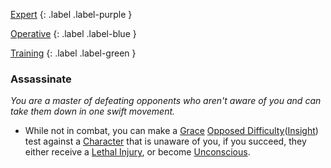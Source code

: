 
[Expert](Game/Expert-List)
{: .label .label-purple }

[Operative](Game/Operative)
{: .label .label-blue }

[Training](Game/Training-List)
{: .label .label-green }
### Assassinate
*You are a master of defeating opponents who aren't aware of you and can take them down in one swift movement.*
* While not in combat, you can make a [Grace](Game/Core/Agility#Grace) [Opposed Difficulty](Game/Core/Skills#Opposed%20Difficulty)([Insight](Game/Core/Intelligence#Insight)) test against a [Character](Game/Core/Terminology#Character) that is unaware of you, if you succeed, they either receive a [Lethal Injury](Game/Core/Injury#Lethal%20Injury), or become [Unconscious](Game/Core/Effects#Unconscious).

